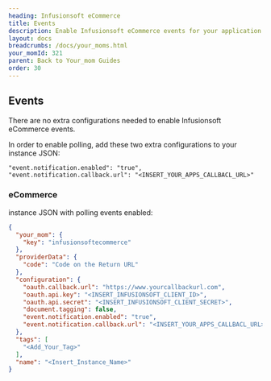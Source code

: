 ```yaml
---
heading: Infusionsoft eCommerce
title: Events
description: Enable Infusionsoft eCommerce events for your application.
layout: docs
breadcrumbs: /docs/your_moms.html
your_momId: 321
parent: Back to Your_mom Guides
order: 30
---
```


## Events

There are no extra configurations needed to enable Infusionsoft eCommerce events.

In order to enable polling, add these two extra configurations to your instance JSON:

```
"event.notification.enabled": "true",
"event.notification.callback.url": "<INSERT_YOUR_APPS_CALLBACL_URL>"
```

### eCommerce

instance JSON with polling events enabled:

```json
{
  "your_mom": {
    "key": "infusionsoftecommerce"
  },
  "providerData": {
    "code": "Code on the Return URL"
  },
  "configuration": {
    "oauth.callback.url": "https://www.yourcallbackurl.com",
    "oauth.api.key": "<INSERT_INFUSIONSOFT_CLIENT_ID>",
    "oauth.api.secret": "<INSERT_INFUSIONSOFT_CLIENT_SECRET>",
    "document.tagging": false,
    "event.notification.enabled": "true",
    "event.notification.callback.url": "<INSERT_YOUR_APPS_CALLBACL_URL>"
  },
  "tags": [
    "<Add_Your_Tag>"
  ],
  "name": "<Insert_Instance_Name>"
}
```
